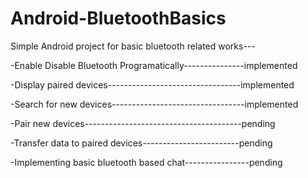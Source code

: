 # Android-BluetoothBasics

Simple Android project for basic bluetooth related works---

-Enable Disable Bluetooth Programatically---------------implemented

-Display paired devices---------------------------------implemented

-Search for new devices---------------------------------implemented

-Pair new devices---------------------------------------pending

-Transfer data to paired devices------------------------pending

-Implementing basic bluetooth based chat----------------pending
